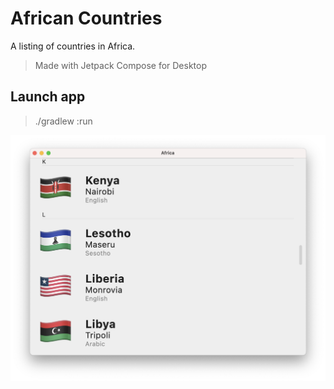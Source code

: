 # African Countries
A listing of countries in Africa.
> Made with Jetpack Compose for Desktop

## Launch app
> ./gradlew :run

![Africa](african-countries.png)